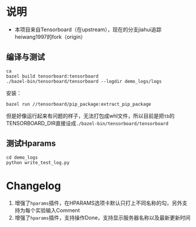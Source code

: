 # 说明

- 本项目来自Tensorboard（在upstream），现在的分支jiahui追踪heiwang1997的fork（origin）

## 编译与测试

```shell
ca
bazel build tensorboard:tensorboard
./bazel-bin/tensorboard/tensorboard --logdir demo_logs/logs
```

安装：
```shell
bazel run //tensorboard/pip_package:extract_pip_package
```
但是好像运行起来有问题的样子，无法打包成whl文件，所以目前是把`tb`的TENSORBOARD_DIR直接设成`./bazel-bin/tensorboard/tensorboard`

## 测试Hparams

```shell
cd demo_logs
python write_test_log.py
```

# Changelog

1. 增强了`hparams`插件，在HPARAMS选项卡默认只打上不同名称的勾，另外支持为每个实验输入Comment
2. 增强了`hparams`插件，支持操作Done，支持显示服务器名称以及最新更新时间

